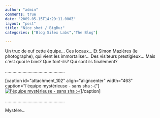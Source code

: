 ```yaml
---
author: "admin"
comments: true
date: "2009-05-15T14:29:11.000Z"
layout: "post"
title: "Nice shot / BigBuz"
categories: ["Blog Silex Labs","The Blog"]

---
```

Un truc de ouf cette équipe... Ces locaux... Et Simon Mazières (le photographe), qui vient les immortaliser... Des visiteurs prestigieux... Mais c'est quoi le bins? Que font-ils? Qui sont ils finalement?

................................................

[caption id="attachment_102" align="aligncenter" width="463" caption="l'équipe mystérieuse - sans sha :-("][![l'équipe mystérieuse - sans sha :-(](http://www.silex-labs.com/the-blog/wp-content/uploads/2009/05/_dsc0892-1024x543.jpg)](http://www.silex-labs.com/the-blog/2009/05/nice-shot-bigbuz/_dsc0892/)[/caption]





................................................


Mystère...






